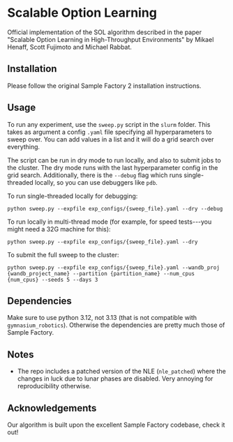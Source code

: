 # Scalable Option Learning 

Official implementation of the SOL algorithm described in the paper "Scalable Option Learning in High-Throughput Environments" by Mikael Henaff, Scott Fujimoto and Michael Rabbat. 

## Installation

Please follow the original Sample Factory 2 installation instructions. 

## Usage

To run any experiment, use the `sweep.py` script in the `slurm` folder. This takes as argument a config `.yaml` file specifying all hyperparameters to sweep over. You can add values in a list and it will do a grid search over everything.

The script can be run in dry mode to run locally, and also to submit jobs to the cluster. The dry mode runs with the last hyperparameter config in the grid search. Additionally, there is the `--debug` flag which runs single-threaded locally, so you can use debuggers like `pdb`.

To run single-threaded locally for debugging:

```
python sweep.py --expfile exp_configs/{sweep_file}.yaml --dry --debug
```

To run locally in multi-thread mode (for example, for speed tests---you might need a 32G machine for this):

```
python sweep.py --expfile exp_configs/{sweep_file}.yaml --dry 
```

To submit the full sweep to the cluster:

```
python sweep.py --expfile exp_configs/{sweep_file}.yaml --wandb_proj {wandb_project_name} --partition {partition_name} --num_cpus {num_cpus} --seeds 5 --days 3
```

## Dependencies

Make sure to use python 3.12, not 3.13 (that is not compatible with `gymnasium_robotics`). Otherwise the dependencies are pretty much those of Sample Factory. 

## Notes

- The repo includes a patched version of the NLE (`nle_patched`) where the changes in luck due to lunar phases are disabled. Very annoying for reproducibility otherwise. 


## Acknowledgements

Our algorithm is built upon the excellent Sample Factory codebase, check it out! 
